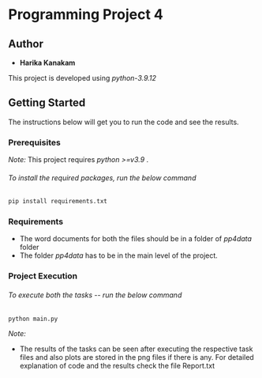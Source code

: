 # Programming Project 4

## Author  
* **Harika Kanakam**



This project is developed using *python-3.9.12*

## Getting Started  
  
The instructions below will get you to run the code and see the results.


### Prerequisites  
*Note:* This project requires  *python >=v3.9* .
###### To install the required packages, run the below command
```bash
pip install requirements.txt
```

### Requirements
* The word documents for both the files should be in a folder of *pp4data* folder
* The folder *pp4data* has to be in the main level of the project.


### Project Execution
###### To execute both the tasks -- run the below command
```bash
python main.py
```


*Note:* 
- The results of the tasks can be seen after executing the respective task files and also plots are stored in the png files if there is any. For detailed explanation of code and the results check the file Report.txt


